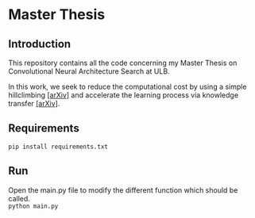 # Master Thesis

## Introduction
This repository contains all the code concerning my Master Thesis on Convolutional Neural Architecture Search at ULB.

In this work, we seek to reduce the computational cost by using a simple hillclimbing [[arXiv]](https://arxiv.org/abs/1711.04528) and accelerate
the learning process via knowledge transfer [[arXiv]](https://arxiv.org/abs/1511.05641).

## Requirements
`pip install requirements.txt`

## Run
Open the main.py file to modify the different function which should be called. <br>
`python main.py`
